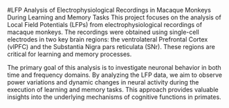 #LFP Analysis of Electrophysiological Recordings in Macaque Monkeys During Learning and Memory Tasks
This project focuses on the analysis of Local Field Potentials (LFPs) from electrophysiological recordings of macaque monkeys. The recordings were obtained using single-cell electrodes in two key brain regions: the ventrolateral Prefrontal Cortex (vlPFC) and the Substantia Nigra pars reticulata (SNr). These regions are critical for learning and memory processes.

The primary goal of this analysis is to investigate neuronal behavior in both time and frequency domains. By analyzing the LFP data, we aim to observe power variations and dynamic changes in neural activity during the execution of learning and memory tasks. This approach provides valuable insights into the underlying mechanisms of cognitive functions in primates.
